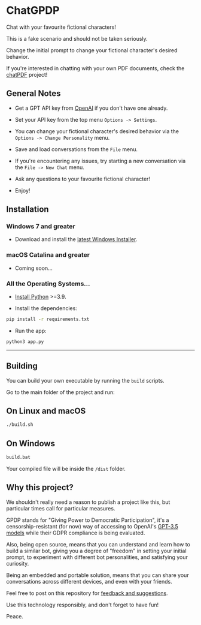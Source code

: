 # ChatGPDP

Chat with your favourite fictional characters!

This is a fake scenario and should not be taken seriously.

Change the initial prompt to change your fictional character's desired behavior.

If you're interested in chatting with your own PDF documents, check the [chatPDF](https://github.com/gabacode/chatPDF) project!

## General Notes

- Get a GPT API key from [OpenAI](https://platform.openai.com/account/api-keys) if you don't have one already.

- Set your API key from the top menu `Options -> Settings`.

- You can change your fictional character's desired behavior via the `Options -> Change Personality` menu.

- Save and load conversations from the `File` menu.

- If you're encountering any issues, try starting a new conversation via the `File -> New Chat` menu.

- Ask any questions to your favourite fictional character!

- Enjoy!

## Installation

### Windows 7 and greater

- Download and install the [latest Windows Installer](https://github.com/gabacode/chatGPDP/releases/latest).

### macOS Catalina and greater

- Coming soon...

### All the Operating Systems...

- [Install Python](https://www.python.org/downloads/) >=3.9.

- Install the dependencies:

```bash
pip install -r requirements.txt
```

- Run the app:

```bash
python3 app.py
```

---

## Building

You can build your own executable by running the `build` scripts.

Go to the main folder of the project and run:

## On Linux and macOS

```bash
./build.sh
```

## On Windows

```bash
build.bat
```

Your compiled file will be inside the `/dist` folder.

## Why this project?

We shouldn't really need a reason to publish a project like this, but particular times call for particular measures.

GPDP stands for "Giving Power to Democratic Participation", it's a censorship-resistant (for now) way of accessing to OpenAI's [GPT-3.5 models](https://platform.openai.com/docs/models/gpt-3-5) while their GDPR compliance is being evaluated.

Also, being open source, means that you can understand and learn how to build a similar bot, giving you a degree of "freedom" in setting your initial prompt, to experiment with different bot personalities, and satisfying your curiosity.

Being an embedded and portable solution, means that you can share your conversations across different devices, and even with your friends.

Feel free to post on this repository for [feedback and suggestions](https://github.com/gabacode/chatGPDP/issues).

Use this technology responsibly, and don't forget to have fun!

Peace.

